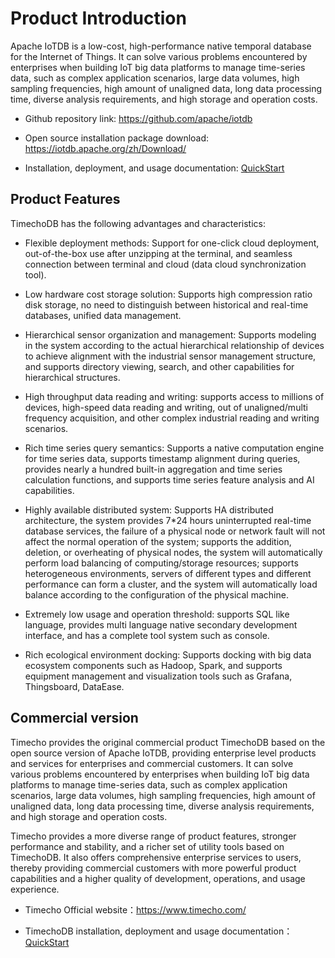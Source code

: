 <!--

    Licensed to the Apache Software Foundation (ASF) under one
    or more contributor license agreements.  See the NOTICE file
    distributed with this work for additional information
    regarding copyright ownership.  The ASF licenses this file
    to you under the Apache License, Version 2.0 (the
    "License"); you may not use this file except in compliance
    with the License.  You may obtain a copy of the License at
    
        http://www.apache.org/licenses/LICENSE-2.0
    
    Unless required by applicable law or agreed to in writing,
    software distributed under the License is distributed on an
    "AS IS" BASIS, WITHOUT WARRANTIES OR CONDITIONS OF ANY
    KIND, either express or implied.  See the License for the
    specific language governing permissions and limitations
    under the License.

-->

# Product Introduction

Apache IoTDB is a low-cost, high-performance native temporal database for the Internet of Things. It can solve various problems encountered by enterprises when building IoT big data platforms to manage time-series data, such as complex application scenarios, large data volumes, high sampling frequencies, high amount of unaligned data, long data processing time, diverse analysis requirements, and high storage and operation costs.

- Github repository link: https://github.com/apache/iotdb

- Open source installation package download: https://iotdb.apache.org/zh/Download/

- Installation, deployment, and usage documentation: [QuickStart](../QuickStart/QuickStart_apache.md)

##  Product Features

TimechoDB has the following advantages and characteristics:

- Flexible deployment methods: Support for one-click cloud deployment, out-of-the-box use after unzipping at the terminal, and seamless connection between terminal and cloud (data cloud synchronization tool).

- Low hardware cost storage solution: Supports high compression ratio disk storage, no need to distinguish between historical and real-time databases, unified data management.

- Hierarchical sensor organization and management: Supports modeling in the system according to the actual hierarchical relationship of devices to achieve alignment with the industrial sensor management structure, and supports directory viewing, search, and other capabilities for hierarchical structures.

- High throughput data reading and writing: supports access to millions of devices, high-speed data reading and writing, out of unaligned/multi frequency acquisition, and other complex industrial reading and writing scenarios.

- Rich time series query semantics: Supports a native computation engine for time series data, supports timestamp alignment during queries, provides nearly a hundred built-in aggregation and time series calculation functions, and supports time series feature analysis and AI capabilities.

- Highly available distributed system: Supports HA distributed architecture, the system provides 7*24 hours uninterrupted real-time database services, the failure of a physical node or network fault will not affect the normal operation of the system; supports the addition, deletion, or overheating of physical nodes, the system will automatically perform load balancing of computing/storage resources; supports heterogeneous environments, servers of different types and different performance can form a cluster, and the system will automatically load balance according to the configuration of the physical machine.

- Extremely low usage and operation threshold: supports SQL like language, provides multi language native secondary development interface, and has a complete tool system such as console.

- Rich ecological environment docking: Supports docking with big data ecosystem components such as Hadoop, Spark, and supports equipment management and visualization tools such as Grafana, Thingsboard, DataEase.

## Commercial version

Timecho provides the original commercial product TimechoDB based on the open source version of Apache IoTDB, providing enterprise level products and services for enterprises and commercial customers. It can solve various problems encountered by enterprises when building IoT big data platforms to manage time-series data, such as complex application scenarios, large data volumes, high sampling frequencies, high amount of unaligned data, long data processing time, diverse analysis requirements, and high storage and operation costs.

Timecho provides a more diverse range of product features, stronger performance and stability, and a richer set of utility tools based on TimechoDB. It also offers comprehensive enterprise services to users, thereby providing commercial customers with more powerful product capabilities and a higher quality of development, operations, and usage experience.

- Timecho Official website：https://www.timecho.com/

- TimechoDB installation, deployment and usage documentation：[QuickStart](../QuickStart/QuickStart_timecho.md)